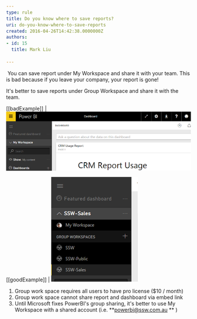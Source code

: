 ```yaml
---
type: rule
title: Do you know where to save reports?
uri: do-you-know-where-to-save-reports
created: 2016-04-26T14:42:38.0000000Z
authors:
- id: 15
  title: Mark Liu

---
```


​
You can save report under My Workspace and share it with your team. This is bad because if you leave your company, your report is gone!



It's better to save reports under Group Workspace and share it with the team.​
  
[[badExample]]
| ![ saving report under My Workspace](powerbi-bad.png)

[[goodExample]]
| ![saving report under Group Workspace](powerbi-good.png)

1. Group work space requires all users to have pro license ($10 / month)
2. Group work space cannot share report and dashboard via embed link
3. Until  Microsoft fixes PowerBI's group sharing, it's better to use My Workspace with a shared account (i.e. **powerbi@ssw.com.au ** )
